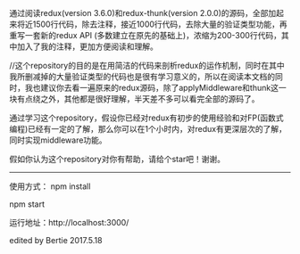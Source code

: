通过阅读redux(version 3.6.0)和redux-thunk(version 2.0.0)的源码，全部加起来将近1500行代码，除去注释，接近1000行代码，去除大量的验证类型功能，再重写一套新的redux API (多数建立在原先的基础上)，浓缩为200-300行代码，其中加入了我的注释，更加方便阅读和理解。

//这个repository的目的是在用简洁的代码来剖析redux的运作机制，同时在其中我所删减掉的大量验证类型的代码也是很有学习意义的，所以在阅读本文档的同时，我也建议你去看一遍原来的redux源码，除了applyMiddleware和thunk这一块有点绕之外，其他都是很好理解，半天差不多可以看完全部的源码了。

通过学习这个repository，假设你已经对redux有初步的使用经验和对FP(函数式编程)已经有一定的了解，那么你可以在1个小时内，对redux有更深层次的了解，同时实现middleware功能。

假如你认为这个repository对你有帮助，请给个star吧！谢谢。

----------------------------------------------------------

使用方式：
npm install 

npm start

运行地址：http://localhost:3000/

edited by Bertie
2017.5.18
